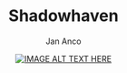 <div align="center"> 

# Shadowhaven 
Jan Anco
</div>

<div align="center">

[![IMAGE ALT TEXT HERE](https://img.youtube.com/vi/XyBDDLCDKJE/0.jpg)](https://www.youtube.com/watch?v=XyBDDLCDKJE)

</div>
